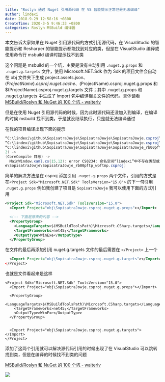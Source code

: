 ```yaml
---
title: "Roslyn 通过 Nuget 引用源代码 在 VS 智能提示正常但是无法编译"
author: lindexi
date: 2018-9-29 12:58:16 +0800
CreateTime: 2020-3-5 9:46:33 +0800
categories: Roslyn MSBuild 编译器
---
```


本文告诉大家如果在 Nuget 引用源代码的方式引用源代码，在 VisualStudio 的智能提示和 Resharper 的智能提示都能找到对应的类，但是在 VisualStudio 编译或使用命令行 msbuild 编译时提示找不到类

<!--more-->


<!-- csdn -->

<!-- 标签：Roslyn,MSBuild,编译器 -->

这个问题是 msbuild 的一个坑，主要是没有主动引用 `.nuget.g.props` 和 `.nuget.g.targets` 文件，使用 Microsoft.NET.Sdk 作为 Sdk 的项目文件会自动在 obj 文件夹下生成 project.assets.json、$(ProjectName).csproj.nuget.cache、$(ProjectName).csproj.nuget.g.props 和 $(ProjectName).csproj.nuget.g.targets 文件；其中 .nuget.g.props 和 .nuget.g.targets 中生成了 Import 包中编译相关文件的代码。具体请看[MSBuild/Roslyn 和 NuGet 的 100 个坑 - walterlv](https://walterlv.com/post/problems-of-msbuild-and-nuget.html )

但是在使用 Nuget 引用源代码的时候，因为此时源代码还没加入到编译，在编译的时候 msbuild 找不到类，于是就没继续执行，只是就无法编译通过

在我的项目编译出现下面的提示

```csharp
“C:\lindexi\github\SopisatraJowje\SopisatraJowje\SopisatraJowje.csproj”(默认目标) (1) ->
“C:\lindexi\github\SopisatraJowje\SopisatraJowje\SopisatraJowje.csproj”(Build 目标) (1:2) ->
“C:\lindexi\github\SopisatraJowje\SopisatraJowje\SopisatraJowje_rb00pftp_wpftmp.csproj”(_CompileTemporaryAssembly 目标) (
2) ->
(CoreCompile 目标) ->
  MainWindow.xaml.cs(15,12): error CS0234: 命名空间“lindexi”中不存在类型或命名空间名“Doubi”(是否缺少程序集引用?) [C:\lindexi\github\SopisatraJowj
e\SopisatraJowje\SopisatraJowje_rb00pftp_wpftmp.csproj]
```

简单的解决方法是在 csproj 添加引用 `.nuget.g.props` 两个文件，引用的方式是在`<Project Sdk="Microsoft.NET.Sdk" ToolsVersion="15.0">` 的下一句引用 `.nuget.g.props` 例如我创建了项目是 `SopisatraJowje` 我可以使用下面的方式引用

```xml
<Project Sdk="Microsoft.NET.Sdk" ToolsVersion="15.0">
  <Import Project="obj\SopisatraJowje.csproj.nuget.g.props"></Import>

  <!-- 下面是原来的内容 -->
  <PropertyGroup>
    <LanguageTargets>$(MSBuildToolsPath)\Microsoft.CSharp.targets</LanguageTargets>
    <TargetFrameworks>net45;</TargetFrameworks>
    <OutputType>WinExe</OutputType>
  </PropertyGroup>
```

在文件的最后再添加引用 nuget.g.targets 文件的最后需要在 `</Project>` 上一个

```xml
  <Import Project="obj\SopisatraJowje.csproj.nuget.g.targets"></Import>
</Project>
```

也就是文件看起来是这样

```
<Project Sdk="Microsoft.NET.Sdk" ToolsVersion="15.0">
  <Import Project="obj\SopisatraJowje.csproj.nuget.g.props"></Import>
  
  <PropertyGroup>
    <LanguageTargets>$(MSBuildToolsPath)\Microsoft.CSharp.targets</LanguageTargets>
    <TargetFrameworks>net45;</TargetFrameworks>
    <OutputType>WinExe</OutputType>
  </PropertyGroup>
 

  <Import Project="obj\SopisatraJowje.csproj.nuget.g.targets"></Import>
</Project>
```

添加了这两个引用就可以解决源代码引用的时候出现了在 VisualStudio 可以跳转找到类，但是在编译的时候找不到类的问题

[MSBuild/Roslyn 和 NuGet 的 100 个坑 - walterlv](https://walterlv.com/post/problems-of-msbuild-and-nuget.html )

![](http://image.acmx.xyz/lindexi%2F2018927201059809)

